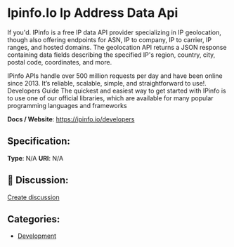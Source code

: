 # Ipinfo.Io Ip Address Data Api


If you'd. IPinfo is a free IP data API provider specializing in IP geolocation, though also offering endpoints for ASN, IP to company, IP to carrier, IP ranges, and hosted domains.  The geolocation API returns a JSON response containing data fields describing the specified IP's region, country, city, postal code, coordinates, and more. 

IPinfo APIs handle over 500 million requests per day and have been online since 2013. It’s reliable, scalable, simple, and straightforward to use!.  Developers Guide The quickest and easiest way to get started with IPinfo is to use one of our official libraries, which are available for many popular programming languages and frameworks

**Docs / Website**: https://ipinfo.io/developers

## Specification:
**Type**:  N/A 
**URI**:  N/A 

## 💬 Discussion:
[Create discussion](https://github.com/apis-list/apis-list/discussions/new)

## Categories:
- [Development](https://github.com/apis-list/apis-list#development)



